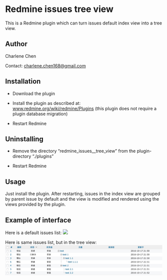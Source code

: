 # Redmine issues tree view
This is a Redmine plugin which can turn issues default index view into a tree view.

## Author
Charlene Chen

Contact: charlene.chen168@gmail.com

## Installation
- Download the plugin

- Install the plugin as described at: www.redmine.org/wiki/redmine/Plugins (this plugin does not require a plugin database migration)

- Restart Redmine

## Uninstalling

- Remove the directory “redmine_issues__tree_view” from the plugin-directory “./plugins”

- Restart Redmine

## Usage
Just install the plugin.
After restarting, issues in the index view are grouped by parent issue by default and the view is modified and rendered using the views provided by the plugin.

## Example of interface
Here is a default issues list:
![](./assets/images/)

Here is same issues list, but in the tree view:
![](./assets/images/issues_tree_view_example.png)